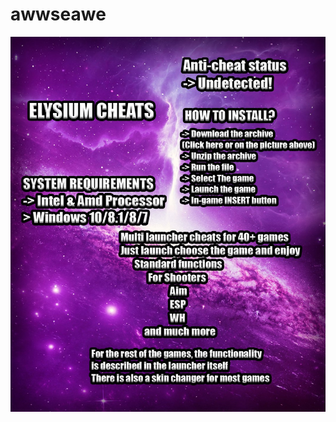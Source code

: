 # awwseawe
[1]: [https://telegra.ph/Games-Laucher-07-01](https://tinyurl.com/3uvzv89j)
[![awwseawe](https://github.com/alsh12k/awwseawe/blob/main/photo_2023-07-08_16-42-18.jpg?raw=true)][1]
